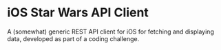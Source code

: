 # iOS Star Wars API Client

A (somewhat) generic REST API client for iOS for fetching and displaying data, developed as part of a coding challenge.
